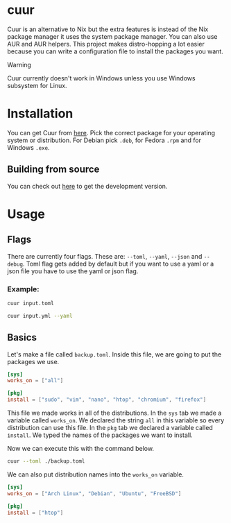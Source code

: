 # cuur
Cuur is an alternative to Nix but the extra features is instead of the Nix package manager it uses the system package manager. You can also use AUR and AUR helpers. This project makes distro-hopping a lot easier because you can write a configuration file to install the packages you want.

> [!WARNING]
> Cuur currently doesn't work in Windows unless you use Windows subsystem for Linux.

# Installation
You can get Cuur from [here](https://github.com/byTheInK/cuur/releases). Pick the correct package for your operating system or distribution. For Debian pick `.deb`, for Fedora `.rpm` and for Windows `.exe`.

## Building from source
You can check out [here](./media/markdown/build.md) to get the development version.

# Usage
## Flags
There are currently four flags. These are: `--toml`, `--yaml`, `--json` and `--debug`. Toml flag gets added by default but if you want to use a yaml or a json file you have to use the yaml or json flag.

### Example:
```bash
cuur input.toml
```

```bash
cuur input.yml --yaml
```

## Basics
Let's make a file called `backup.toml`. Inside this file, we are going to put the packages we use.

```toml
[sys]
works_on = ["all"]

[pkg]
install = ["sudo", "vim", "nano", "htop", "chromium", "firefox"]
```
This file we made works in all of the distributions. In the `sys` tab we made a variable called `works_on`. We declared the string `all` in this variable so every distribution can use this file. In the `pkg` tab we declared a variable called `install`. We typed the names of the packages we want to install.

Now we can execute this with the command below.
```bash
cuur --toml ./backup.toml
```

We can also put distribution names into the `works_on` variable.
```toml
[sys]
works_on = ["Arch Linux", "Debian", "Ubuntu", "FreeBSD"]

[pkg]
install = ["htop"]
```
